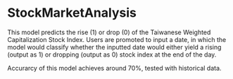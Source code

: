 # StockMarketAnalysis

This model predicts the rise (1) or drop (0) of the Taiwanese Weighted Capitalization Stock Index. 
Users are promoted to input a date, in which the model would classify whether the inputted date would either yield a rising (output as 1) or dropping (output as 0) stock index at the end of the day.

Accurarcy of this model achieves around 70%, tested with historical data. 
